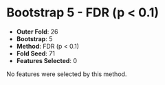 # Bootstrap 5 - FDR (p < 0.1)

- **Outer Fold**: 26
- **Bootstrap**: 5
- **Method**: FDR (p < 0.1)
- **Fold Seed**: 71
- **Features Selected**: 0

No features were selected by this method.
